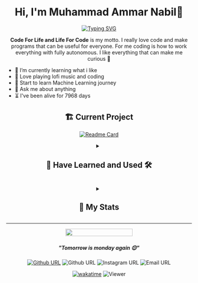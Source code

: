<div align="center">

<h1>Hi, I'm Muhammad Ammar Nabil👋</h1>

[![Typing SVG](https://readme-typing-svg.demolab.com?font=Consolas&color=2EF77D&center=true&vCenter=true&width=435&lines=%F0%9F%93%8A+Data+Enthusiast;%F0%9F%92%BB+Backend+Developer;%F0%9F%93%84+Love+with+Data)](https://git.io/typing-svg)

</div>
<div align="center">

**Code For Life and Life For Code** is my motto. I really love code and make programs that can be useful for everyone. For me coding is how to work everything with fully autonomous. I like everything that can make me curious 🔬

</div>

- 🌱 I’m currently learning what i like
- 🎵 Love playing lofi music and coding
- 🧿 Start to learn Machine Learning journey
- 💬 Ask me about anything
- ⏳ I've been alive for 7968 days
  </br>

<div align="center">

## 🏗 Current Project

[![Readme Card](https://github-readme-stats.vercel.app/api/pin/?username=manabil&repo=Dectma&show_owner=true&theme=tokyonight&bg_color=151515&title_color=fb8c00&text_color=ffffff&icon_color=39d353&border_color=151515)](https://github.com/manabil/Dectma)
</br>

<details>

<summary><h2>🔎 Have Learned and Used 🛠</h2></summary>

<details>
    
<summary><h3>Programming Language</h3></summary>

<a href="https://www.php.net" target="_blank" rel="noreferrer"> <img src="https://raw.githubusercontent.com/devicons/devicon/master/icons/php/php-original.svg" alt="php" width="40" height="40"/> </a>
<a href="https://www.python.org" target="_blank" rel="noreferrer"> <img src="https://raw.githubusercontent.com/devicons/devicon/master/icons/python/python-original.svg" alt="python" width="40" height="40"/> </a>
<a href="https://www.java.com" target="_blank" rel="noreferrer"> <img src="https://raw.githubusercontent.com/devicons/devicon/master/icons/java/java-original.svg" alt="java" width="40" height="40"/> </a>
<a href="https://developer.mozilla.org/en-US/docs/Web/JavaScript" target="_blank" rel="noreferrer"> <img src="https://raw.githubusercontent.com/devicons/devicon/master/icons/javascript/javascript-original.svg" alt="javascript" width="40" height="40"/>
<a href="https://www.w3schools.com/cpp/" target="_blank" rel="noreferrer"> <img src="https://raw.githubusercontent.com/devicons/devicon/master/icons/cplusplus/cplusplus-original.svg" alt="cplusplus" width="40" height="40"/> </a>

</details>
 
<details>

<summary><h3>Web Framework</h3></summary>

</a> <a href="https://laravel.com/" target="_blank" rel="noreferrer"> <img src="https://raw.githubusercontent.com/devicons/devicon/master/icons/laravel/laravel-plain-wordmark.svg" alt="laravel" width="40" height="40"/> </a>
<a href="https://codeigniter.com" target="_blank" rel="noreferrer"> <img src="https://cdn.worldvectorlogo.com/logos/codeigniter.svg" alt="codeigniter" width="40" height="40"/> </a>
<a href="https://github.com/hapijs/hapi" target="_blank" rel="noreferrer"> <img src="https://raw.githubusercontent.com/hapijs/assets/master/images/hapi.png" alt="hapijs" width="60" height="40"/> </a>

</details>
 
<details>

<summary><h3>Web Development</h3></summary>

<a href="https://nodejs.org/en/" target="_blank" rel="noreferrer"> <img src="https://nodejs.org/static/images/logo.svg" alt="nodejs" width="100" height="40"/> </a>
<a href="https://www.w3.org/html/" target="_blank" rel="noreferrer"> <img src="https://raw.githubusercontent.com/devicons/devicon/master/icons/html5/html5-original-wordmark.svg" alt="html5" width="40" height="40"/> </a>
<a href="https://www.w3schools.com/css/" target="_blank" rel="noreferrer"> <img src="https://raw.githubusercontent.com/devicons/devicon/master/icons/css3/css3-original-wordmark.svg" alt="css3" width="40" height="40"/> </a>
<a href="https://getbootstrap.com" target="_blank" rel="noreferrer"> <img src="https://raw.githubusercontent.com/devicons/devicon/master/icons/bootstrap/bootstrap-plain-wordmark.svg" alt="bootstrap" width="40" height="40"/> </a>
<a href="https://www.chartjs.org" target="_blank" rel="noreferrer"> <img src="https://www.chartjs.org/media/logo-title.svg" alt="chartjs" width="40" height="40"/> </a>

</details>

<details>

<summary><h3>Database</h3></summary>

<a href="https://www.mysql.com/" target="_blank" rel="noreferrer"> <img src="https://raw.githubusercontent.com/devicons/devicon/master/icons/mysql/mysql-original-wordmark.svg" alt="mysql" width="40" height="40"/> </a>
<a href="https://www.postgresql.org/" target="_blank" rel="noreferrer"> <img src="https://www.postgresql.org/media/img/about/press/elephant.png" alt="postgre" width="40" height="40"/> </a>

</details>

<details>

<summary><h3>Tool and Utilities</h3></summary>

<a href="https://code.visualstudio.com/" target="_blank" rel="noreferrer"> <img src="https://code.visualstudio.com/assets/images/code-stable.png" alt="vscode" width="40" height="40"/> </a>
<a href="https://colab.research.google.com" target="_blank" rel="noreferrer"> <img src="https://colab.research.google.com/img/colab_favicon_256px.png" alt="colab" width="40" height="40"/> </a>
<a href="https://git-scm.com/" target="_blank" rel="noreferrer"> <img src="https://www.vectorlogo.zone/logos/git-scm/git-scm-icon.svg" alt="git" width="40" height="40"/> </a>
<a href="https://www.figma.com/" target="_blank" rel="noreferrer"> <img src="https://www.vectorlogo.zone/logos/figma/figma-icon.svg" alt="figma" width="40" height="40"/> </a>
<a href="https://www.gnu.org/software/bash/" target="_blank" rel="noreferrer"> <img src="https://www.vectorlogo.zone/logos/gnu_bash/gnu_bash-icon.svg" alt="bash" width="40" height="40"/> </a>
<a href="https://www.mathworks.com/" target="_blank" rel="noreferrer"> <img src="https://upload.wikimedia.org/wikipedia/commons/2/21/Matlab_Logo.png" alt="matlab" width="40" height="40"/> </a>
<a href="https://www.qt.io/" target="_blank" rel="noreferrer"> <img src="https://upload.wikimedia.org/wikipedia/commons/0/0b/Qt_logo_2016.svg" alt="qt" width="40" height="40"/> </a>
<a href="https://www.arduino.cc/" target="_blank" rel="noreferrer"> <img src="https://cdn.worldvectorlogo.com/logos/arduino-1.svg" alt="arduino" width="40" height="40"/> </a>
<a href="https://www.pygame.org/" target="_blank" rel="noreferrer"> <img src="https://www.pygame.org/images/logo_lofi.png" alt="pygame" width="100" height="40"/> </a>

</details>

<details>

<summary><h3>Machine Learning</h3></summary>

<a href="https://www.tensorflow.org" target="_blank" rel="noreferrer"> <img src="https://www.vectorlogo.zone/logos/tensorflow/tensorflow-icon.svg" alt="tensorflow" width="40" height="40"/> </a>
<a href="https://keras.io/" target="_blank" rel="noreferrer"> <img src="https://github.com/valohai/ml-logos/blob/master/keras.svg" alt="keras" width="40" height="40"/> </a>
<a href="https://matplotlib.org/" target="_blank" rel="noreferrer"> <img src="https://github.com/valohai/ml-logos/blob/master/matplotlib.svg" alt="matplotlib" width="100" height="40"/> </a>
<a href="https://pandas.pydata.org/" target="_blank" rel="noreferrer"> <img src="https://raw.githubusercontent.com/devicons/devicon/2ae2a900d2f041da66e950e4d48052658d850630/icons/pandas/pandas-original.svg" alt="pandas" width="40" height="40"/> </a>
<a href="https://numpy.org/" target="_blank" rel="noreferrer"> <img src="https://numpy.org/images/logo.svg" alt="numpy" width="40" height="40"/> </a>
<a href="https://scikit-learn.org/stable/" target="_blank" rel="noreferrer"> <img src="https://scikit-learn.org/stable/_static/scikit-learn-logo-small.png" alt="scikitlearn" width="100" height="40"/> </a>
<a href="https://seaborn.pydata.org/" target="_blank" rel="noreferrer"> <img src="https://seaborn.pydata.org/_static/logo-wide-lightbg.svg" alt="seaborn" width="100" height="40"/> </a>

</details>

</div>

</details>

</br>

<div align="center">

<details>

<summary><h2>📃 My Stats</h2></summary>

![Top Langs](https://github-readme-stats.vercel.app/api/top-langs/?username=manabil&layout=compact&theme=tokyonight&bg_color=0d1117&title_color=fb8c00&text_color=ffffff&langs_count=10&border_color=0d1117)&nbsp;&nbsp;&nbsp;
![Manabil's GitHub stats](https://github-readme-stats.vercel.app/api?username=manabil&include_all_commits=true&count_private=true&show_icons=true&theme=tokyonight&bg_color=0d1117&title_color=fb8c00&text_color=ffffff&icon_color=39d353&border_color=0d1117)

<p><img align="center" src="https://github-readme-streak-stats.herokuapp.com/?user=manabil&theme=dark&bg_color=0d1117" alt="manabil" /></p>

![](https://activity-graph.herokuapp.com/graph?username=manabil&theme=gotham)

</details>

</div>

<div align="center">

---

<img src="https://i.pinimg.com/originals/15/e7/e3/15e7e300166c962d3b8a22f60b5cac9e.gif"  width=60% height=40%>
<h5><i>"Tomorrow is monday again 😌"</i></h5>

[![Github URL](https://img.shields.io/twitter/url?color=24292e&label=manabil&logo=github&style=flat-square&url=https://github.com/manabil)](https://github.com/manabil)
![Github URL](https://img.shields.io/twitter/url?color=24292e&label=pureism&logo=github&style=flat-square&url=https://github.com/pureism)
![Instagram URL](https://img.shields.io/twitter/url?color=e4405f&label=%40ammar__nabil&logo=instagram&style=flat-square&url=https://instagram.com/ammar__nabil)
![Email URL](https://img.shields.io/twitter/url?color=ea4335&label=mammarnabil%40gmail.com&logo=gmail&style=flat-square&url=https%3A%2F%2Fgmail.com)

[![wakatime](https://wakatime.com/badge/user/3728d51b-5754-4c6c-8d6d-9a2640430efe.svg)](https://wakatime.com/@3728d51b-5754-4c6c-8d6d-9a2640430efe)
![Viewer](https://komarev.com/ghpvc/?username=manabil)

</div>

